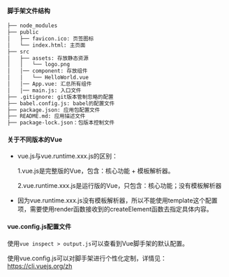 #### 脚手架文件结构

```markdown
├── node_modules 
├── public
│   ├── favicon.ico: 页签图标
│   └── index.html: 主页面
├── src
│   ├── assets: 存放静态资源
│   │   └── logo.png
│   │── component: 存放组件
│   │   └── HelloWorld.vue
│   │── App.vue: 汇总所有组件
│   │── main.js: 入口文件
├── .gitignore: git版本管制忽略的配置
├── babel.config.js: babel的配置文件
├── package.json: 应用包配置文件 
├── README.md: 应用描述文件
├── package-lock.json：包版本控制文件
```

#### 关于不同版本的Vue
- vue.js与vue.runtime.xxx.js的区别：

  1.vue.js是完整版的Vue，包含：核心功能 + 模板解析器。

  2.vue.runtime.xxx.js是运行版的Vue，只包含：核心功能；没有模板解析器

- 因为vue.runtime.xxx.js没有模板解析器，所以不能使用template这个配置项，需要使用render函数接收到的createElement函数去指定具体内容。

#### vue.config.js配置文件

使用`vue inspect > output.js`可以查看到Vue脚手架的默认配置。

使用vue.config.js可以对脚手架进行个性化定制，详情见：https://cli.vuejs.org/zh



